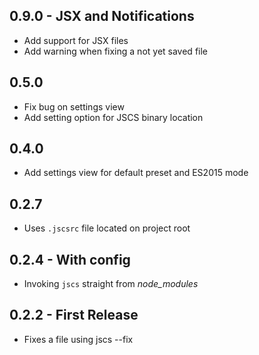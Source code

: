 ## 0.9.0 - JSX and Notifications
* Add support for JSX files
* Add warning when fixing a not yet saved file

## 0.5.0
* Fix bug on settings view
* Add setting option for JSCS binary location

## 0.4.0
* Add settings view for default preset and ES2015 mode

## 0.2.7
* Uses `.jscsrc` file located on project root

## 0.2.4 - With config
* Invoking `jscs` straight from _node_modules_

## 0.2.2 - First Release
* Fixes a file using jscs --fix
